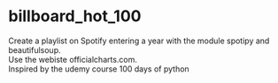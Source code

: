 # billboard_hot_100
Create a playlist on Spotify entering a year with the module spotipy and beautifulsoup. \
Use the webiste officialcharts.com. \
Inspired by the udemy course 100 days of python
